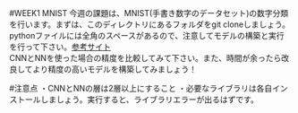 #WEEK1 MNIST
今週の課題は、MNIST(手書き数字のデータセット)の数字分類を行います。まずは、このディレクトリにあるフォルダをgit cloneしましょう。<br>
pythonファイルには全角のスペースがあるので、注意してモデルの構築と実行を行って下さい。[参考サイト](https://qiita.com/mathlive/items/8e1f9a8467fff8dfd03c)<br>
CNNとNNを使った場合の精度を比較してみて下さい。また、時間が余ったら改良してより精度の高いモデルを構築してみましょう！

#注意点
・CNNとNNの層は2層以上にすること
・必要なライブラリは各自インストールしましょう。実行すると、ライブラリエラーが出るはずです。

